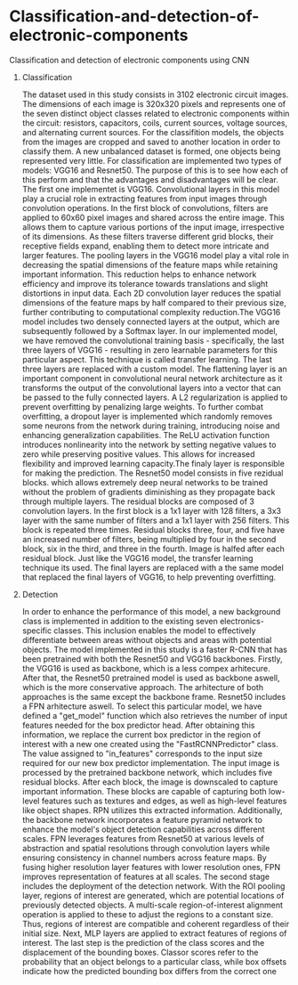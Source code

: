 # Classification-and-detection-of-electronic-components
Classification and detection of electronic components using CNN

1. Classification
   
    The dataset used in this study consists in 3102 electronic circuit images. The dimensions of each image is 320x320 pixels and represents one of the seven distinct object classes related to electronic components within the circuit: resistors, capacitors, coils, current sources, voltage sources, and alternating current sources.
    For the classifition models, the objects from the images are cropped and saved to another location in order to classify them. A new unbalanced dataset is formed, one objects being represented very little.
    For classification are implemented two types of models: VGG16 and Resnet50. The purpose of this is to see how each of this perform and that the advantages and disadvantages will be clear. The first one implementet is VGG16. Convolutional layers in this model play a crucial role in extracting features from input images through convolution operations. In the first block of convolutions, filters are applied to 60x60 pixel images and shared across the entire image. This 
allows them to capture various portions of the input image, irrespective of its dimensions. As these filters traverse different grid blocks, their receptive fields expand, enabling them to detect more intricate and larger features.
The pooling layers in the VGG16 model play a vital role in decreasing the spatial dimensions of the feature maps while retaining important information. This reduction helps to enhance network efficiency and improve its tolerance towards translations and slight distortions in input data. Each 2D convolution layer reduces the spatial dimensions of the feature maps by half compared to their previous size, further contributing to computational complexity reduction.The VGG16 model includes two densely connected layers at the output, which are subsequently followed by a Softmax layer. In our implemented model, we have removed the convolutional training basis - specifically, the last three layers of VGG16 - resulting in zero learnable parameters for this particular aspect. This technique is called transfer learning. The last three layers are replaced with a custom model. The flattening layer is an important component in convolutional neural network architecture as it transforms the output of the convolutional layers into a vector that can be passed to the fully connected layers. A L2 regularization is applied to prevent overfitting by penalizing large weights. To further combat overfitting, a dropout layer is implemented which randomly removes some neurons from the network during training, introducing noise and enhancing generalization capabilities. The ReLU activation function introduces nonlinearity into the network by setting negative values to zero while preserving positive values. This allows for increased flexibility and improved learning capacity.The finaly layer is responsible for making the prediction. The Resnet50 model consists in five rezidual blocks. which allows extremely deep neural networks to be trained without the problem of gradients diminishing as they propagate back through multiple layers.
    The residual blocks are composed of 3 convolution layers. In the first block is a 1x1 layer with 128 filters, a 3x3 layer with the same number of filters and a 1x1 layer with 256 filters. This block is repeated three times. Residual blocks three, four, and five have an increased number of filters, being multiplied by four in the second block, six in the third, and three in the fourth. Image is halfed after each residual block. Just like the VGG16 model, the transfer learning technique its used. The final layers are replaced with a the same model that replaced the final layers of VGG16, to help preventing overfitting.

2. Detection

    In order to enhance the performance of this model, a new background class is implemented in addition to the existing seven electronics-specific classes. This inclusion enables the model to effectively differentiate between areas without objects and areas with potential objects. The model implemented in this study is a faster R-CNN that has been pretrained with both the Resnet50 and VGG16 backbones. Firstly, the VGG16 is used as backbone, which is a less compex 
arhitecure. After that, the Resnet50 pretrained model is used as backbone aswell, which is the more conservative approach. The arhitecture of both approaches is the same except the backbone frame. Resnet50 includes a FPN arhitecture aswell. To select this particular model, we have defined a "get_model" function which also retrieves the number of input features needed for the box predictor head. After obtaining this information, we replace the current box predictor in the region of interest with a new one created using the "FastRCNNPredictor" class. The value assigned to "in_features" corresponds to the input size required for our new box predictor implementation. The input image is processed by the pretrained backbone network, which includes five residual blocks. After each block, the image is downscaled to capture important information. These blocks are capable of capturing both low-level features such as textures and edges, as well as high-level features like object shapes. RPN utilizes this extracted information. Additionally, the backbone network incorporates a feature pyramid network to enhance the model's object detection capabilities across different scales. FPN leverages features from Resnet50 at various levels of abstraction and spatial resolutions through convolution layers while ensuring consistency in channel numbers across feature maps. By fusing higher resolution layer features with lower 
resolution ones, FPN improves representation of features at all scales. The second stage includes the deployment of the detection network. With the ROI pooling layer, regions of interest are generated, which are potential locations of previously detected objects. A multi-scale region-of-interest alignment operation is applied to these to adjust the regions to a constant size. Thus, regions of interest are compatible and coherent regardless of their initial size. 
Next, MLP layers are applied to extract features of regions of interest. The last step is the prediction of the class scores and the displacement of the bounding boxes. Classor scores refer to the probability that an object belongs to a particular class, while box offsets indicate how the predicted bounding box differs from the correct one

